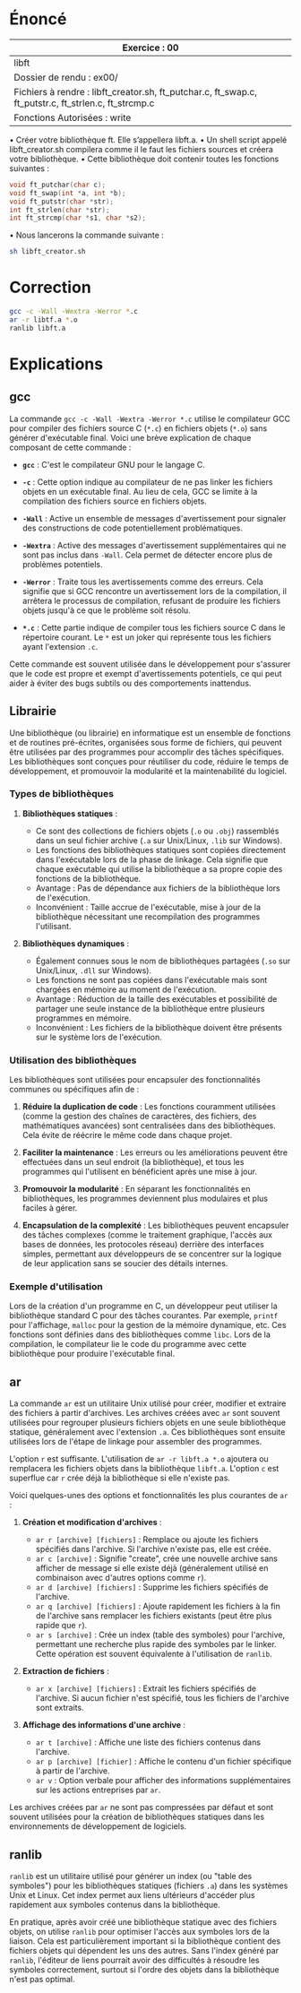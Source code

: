 # Énoncé

| Exercice : 00                                                                                        |
| ---------------------------------------------------------------------------------------------------- |
| libft                                                                                                |
| Dossier de rendu : ex00/                                                                             |
| Fichiers à rendre : libft_creator.sh, ft_putchar.c, ft_swap.c, ft_putstr.c, ft_strlen.c, ft_strcmp.c |
| Fonctions Autorisées : write                                                                         |
• Créer votre bibliothèque ft. Elle s’appellera libft.a.
• Un shell script appelé libft_creator.sh compilera comme il le faut les fichiers
sources et créera votre bibliothèque.
• Cette bibliothèque doit contenir toutes les fonctions suivantes :
```C
void ft_putchar(char c);
void ft_swap(int *a, int *b);
void ft_putstr(char *str);
int ft_strlen(char *str);
int ft_strcmp(char *s1, char *s2);
```
• Nous lancerons la commande suivante :
```sh
sh libft_creator.sh
```

# Correction

```sh
gcc -c -Wall -Wextra -Werror *.c
ar -r libtf.a *.o
ranlib libft.a
```

# Explications


## gcc

La commande `gcc -c -Wall -Wextra -Werror *.c` utilise le compilateur GCC pour compiler des fichiers source C (`*.c`) en fichiers objets (`*.o`) sans générer d'exécutable final. Voici une brève explication de chaque composant de cette commande :

- **`gcc`** : C'est le compilateur GNU pour le langage C.

- **`-c`** : Cette option indique au compilateur de ne pas linker les fichiers objets en un exécutable final. Au lieu de cela, GCC se limite à la compilation des fichiers source en fichiers objets.

- **`-Wall`** : Active un ensemble de messages d'avertissement pour signaler des constructions de code potentiellement problématiques.

- **`-Wextra`** : Active des messages d'avertissement supplémentaires qui ne sont pas inclus dans `-Wall`. Cela permet de détecter encore plus de problèmes potentiels.

- **`-Werror`** : Traite tous les avertissements comme des erreurs. Cela signifie que si GCC rencontre un avertissement lors de la compilation, il arrêtera le processus de compilation, refusant de produire les fichiers objets jusqu'à ce que le problème soit résolu.

- **`*.c`** : Cette partie indique de compiler tous les fichiers source C dans le répertoire courant. Le `*` est un joker qui représente tous les fichiers ayant l'extension `.c`.

Cette commande est souvent utilisée dans le développement pour s'assurer que le code est propre et exempt d'avertissements potentiels, ce qui peut aider à éviter des bugs subtils ou des comportements inattendus.

## Librairie

Une bibliothèque (ou librairie) en informatique est un ensemble de fonctions et de routines pré-écrites, organisées sous forme de fichiers, qui peuvent être utilisées par des programmes pour accomplir des tâches spécifiques. Les bibliothèques sont conçues pour réutiliser du code, réduire le temps de développement, et promouvoir la modularité et la maintenabilité du logiciel.

### Types de bibliothèques

1. **Bibliothèques statiques** :
   - Ce sont des collections de fichiers objets (`.o` ou `.obj`) rassemblés dans un seul fichier archive (`.a` sur Unix/Linux, `.lib` sur Windows).
   - Les fonctions des bibliothèques statiques sont copiées directement dans l'exécutable lors de la phase de linkage. Cela signifie que chaque exécutable qui utilise la bibliothèque a sa propre copie des fonctions de la bibliothèque.
   - Avantage : Pas de dépendance aux fichiers de la bibliothèque lors de l'exécution.
   - Inconvénient : Taille accrue de l'exécutable, mise à jour de la bibliothèque nécessitant une recompilation des programmes l'utilisant.

2. **Bibliothèques dynamiques** :
   - Également connues sous le nom de bibliothèques partagées (`.so` sur Unix/Linux, `.dll` sur Windows).
   - Les fonctions ne sont pas copiées dans l'exécutable mais sont chargées en mémoire au moment de l'exécution.
   - Avantage : Réduction de la taille des exécutables et possibilité de partager une seule instance de la bibliothèque entre plusieurs programmes en mémoire.
   - Inconvénient : Les fichiers de la bibliothèque doivent être présents sur le système lors de l'exécution.

### Utilisation des bibliothèques

Les bibliothèques sont utilisées pour encapsuler des fonctionnalités communes ou spécifiques afin de :

1. **Réduire la duplication de code** : Les fonctions couramment utilisées (comme la gestion des chaînes de caractères, des fichiers, des mathématiques avancées) sont centralisées dans des bibliothèques. Cela évite de réécrire le même code dans chaque projet.

2. **Faciliter la maintenance** : Les erreurs ou les améliorations peuvent être effectuées dans un seul endroit (la bibliothèque), et tous les programmes qui l'utilisent en bénéficient après une mise à jour.

3. **Promouvoir la modularité** : En séparant les fonctionnalités en bibliothèques, les programmes deviennent plus modulaires et plus faciles à gérer.

4. **Encapsulation de la complexité** : Les bibliothèques peuvent encapsuler des tâches complexes (comme le traitement graphique, l'accès aux bases de données, les protocoles réseau) derrière des interfaces simples, permettant aux développeurs de se concentrer sur la logique de leur application sans se soucier des détails internes.

### Exemple d'utilisation

Lors de la création d'un programme en C, un développeur peut utiliser la bibliothèque standard C pour des tâches courantes. Par exemple, `printf` pour l'affichage, `malloc` pour la gestion de la mémoire dynamique, etc. Ces fonctions sont définies dans des bibliothèques comme `libc`. Lors de la compilation, le compilateur lie le code du programme avec cette bibliothèque pour produire l'exécutable final.
## ar

La commande `ar` est un utilitaire Unix utilisé pour créer, modifier et extraire des fichiers à partir d'archives. Les archives créées avec `ar` sont souvent utilisées pour regrouper plusieurs fichiers objets en une seule bibliothèque statique, généralement avec l'extension `.a`. Ces bibliothèques sont ensuite utilisées lors de l'étape de linkage pour assembler des programmes.

L'option `r` est suffisante. L'utilisation de `ar -r libft.a *.o` ajoutera ou remplacera les fichiers objets dans la bibliothèque `libft.a`. L'option `c` est superflue car `r` crée déjà la bibliothèque si elle n'existe pas.

Voici quelques-unes des options et fonctionnalités les plus courantes de `ar` :

1. **Création et modification d'archives** :
    
    - `ar r [archive] [fichiers]` : Remplace ou ajoute les fichiers spécifiés dans l'archive. Si l'archive n'existe pas, elle est créée.
    - `ar c [archive]` : Signifie "create", crée une nouvelle archive sans afficher de message si elle existe déjà (généralement utilisé en combinaison avec d'autres options comme `r`).
    - `ar d [archive] [fichiers]` : Supprime les fichiers spécifiés de l'archive.
    - `ar q [archive] [fichiers]` : Ajoute rapidement les fichiers à la fin de l'archive sans remplacer les fichiers existants (peut être plus rapide que `r`).
    - `ar s [archive]` : Crée un index (table des symboles) pour l'archive, permettant une recherche plus rapide des symboles par le linker. Cette opération est souvent équivalente à l'utilisation de `ranlib`.
2. **Extraction de fichiers** :
    
    - `ar x [archive] [fichiers]` : Extrait les fichiers spécifiés de l'archive. Si aucun fichier n'est spécifié, tous les fichiers de l'archive sont extraits.
3. **Affichage des informations d'une archive** :
    
    - `ar t [archive]` : Affiche une liste des fichiers contenus dans l'archive.
    - `ar p [archive] [fichier]` : Affiche le contenu d'un fichier spécifique à partir de l'archive.
    - `ar v` : Option verbale pour afficher des informations supplémentaires sur les actions entreprises par `ar`.

Les archives créées par `ar` ne sont pas compressées par défaut et sont souvent utilisées pour la création de bibliothèques statiques dans les environnements de développement de logiciels.

## ranlib

`ranlib` est un utilitaire utilisé pour générer un index (ou "table des symboles") pour les bibliothèques statiques (fichiers `.a`) dans les systèmes Unix et Linux. Cet index permet aux liens ultérieurs d'accéder plus rapidement aux symboles contenus dans la bibliothèque.

En pratique, après avoir créé une bibliothèque statique avec des fichiers objets, on utilise `ranlib` pour optimiser l'accès aux symboles lors de la liaison. Cela est particulièrement important si la bibliothèque contient des fichiers objets qui dépendent les uns des autres. Sans l'index généré par `ranlib`, l'éditeur de liens pourrait avoir des difficultés à résoudre les symboles correctement, surtout si l'ordre des objets dans la bibliothèque n'est pas optimal.